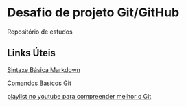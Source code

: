 # Desafio de projeto Git/GitHub
Repositório de estudos 

## Links Úteis
[Sintaxe Básica Markdown](https://www.markdownguide.org/getting-started/)

[Comandos Basícos Git](https://www.hostinger.com.br/tutoriais/comandos-basicos-de-git?ppc_campaign=google_performance_max&gclid=Cj0KCQjw1N2TBhCOARIsAGVHQc4AjpO1TRLxUywOB0_YKDS--kPfuegYEe3pUwE0EeFtsAq5JBz-8Q8aAssZEALw_wcB)

[playlist no youtube para compreender melhor o Git](https://www.youtube.com/playlist?list=PLbEOwbQR9lqzK14I7OOeREEIE4k6rjgIj)
